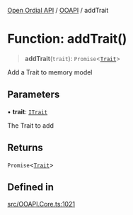 [Open Ordial API](../../README.md) / [OOAPI](../README.md) / addTrait

# Function: addTrait()

> **addTrait**(`trait`): `Promise`\<[`Trait`](../classes/Trait.md)\>

Add a Trait to memory model

## Parameters

• **trait**: [`ITrait`](../interfaces/ITrait.md)

The Trait to add

## Returns

`Promise`\<[`Trait`](../classes/Trait.md)\>

## Defined in

[src/OOAPI.Core.ts:1021](https://github.com/open-ordinal/open-ordinal-api/blob/e5d3b68402ab6ae1542219b48b6d5e3ee2104984/src/OOAPI.Core.ts#L1021)
